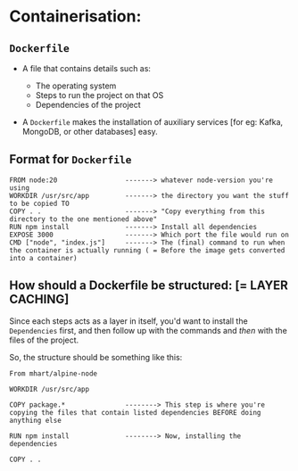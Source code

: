 # Containerisation: 

## `Dockerfile` 
- A file that contains details such as: 
  * The operating system 
  * Steps to run the project on that OS 
  * Dependencies of the project 

- A `Dockerfile` makes the installation of auxiliary services [for eg: Kafka, MongoDB, or other databases] easy.

## Format for `Dockerfile`

```
FROM node:20                 -------> whatever node-version you're using
WORKDIR /usr/src/app         -------> the directory you want the stuff to be copied TO
COPY . .                     -------> "Copy everything from this directory to the one mentioned above"
RUN npm install              -------> Install all dependencies
EXPOSE 3000                  -------> Which port the file would run on 
CMD ["node", "index.js"]     -------> The (final) command to run when the container is actually running ( = Before the image gets converted into a container)
```

## How should a Dockerfile be structured: [= LAYER CACHING]

Since each steps acts as a layer in itself, you'd want to install the `Dependencies` first, and then follow up with the commands and _then_ with the files of the project.

So, the structure should be something like this: 
```
From mhart/alpine-node

WORKDIR /usr/src/app

COPY package.*               --------> This step is where you're copying the files that contain listed dependencies BEFORE doing anything else

RUN npm install              --------> Now, installing the dependencies

COPY . . 
```
